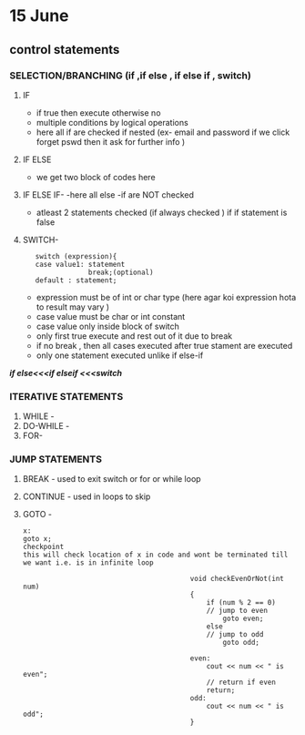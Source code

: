 # 15 June
## control statements 
### SELECTION/BRANCHING (if ,if else , if else if , switch)
1. IF 
   - if true then execute otherwise no 
   - multiple conditions by logical operations 
   - here all if are checked if nested (ex- email and password if we click forget pswd then it ask for further info )
3. IF ELSE 
   - we get two block of codes here 
5. IF ELSE IF-
   -here all else -if are NOT checked 
   - atleast 2 statements checked (if always checked ) if if statement is false
6. SWITCH- 

          switch (expression){
          case value1: statement 
                       break;(optional)
          default : statement;
         
    - expression must be of int or char type (here agar koi expression hota to result may vary )
    - case value must be char or int constant 
    - case value only inside block of switch 
    - only first true execute and rest out of it due to break
    - if no break , then all cases executed after true stament are executed 
    - only one statement executed unlike if else-if 
            
 ***if else<<<if elseif <<<switch***
            
### ITERATIVE STATEMENTS 
1. WHILE -
2. DO-WHILE -
3. FOR-
                               
### JUMP STATEMENTS 
1. BREAK - used to exit switch or for or while loop 
2. CONTINUE - used in loops to skip
3. GOTO -
    ```
    x:
    goto x; 
    checkpoint 
    this will check location of x in code and wont be terminated till we want i.e. is in infinite loop
    ```
                            
                               
                                                
                                                void checkEvenOrNot(int num)
                                                {
                                                    if (num % 2 == 0)
                                                    // jump to even
                                                        goto even; 
                                                    else
                                                    // jump to odd
                                                        goto odd; 

                                                even:
                                                    cout << num << " is even";
                                                    // return if even
                                                    return; 
                                                odd:
                                                    cout << num << " is odd";
                                                }
